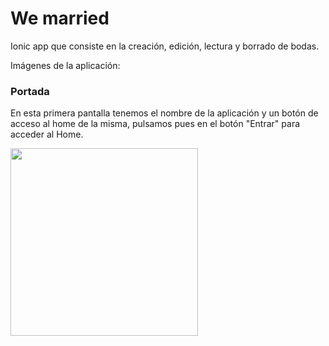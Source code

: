 # We married

Ionic app que consiste en la creación, edición, lectura y borrado de bodas.

Imágenes de la aplicación:

### Portada

En esta primera pantalla tenemos el nombre de la aplicación y un botón de acceso al home de la misma, pulsamos pues en el botón
"Entrar" para acceder al Home.

<img src="https://github.com/joseantonioruizmostazo/wemarried-app-ionic/blob/master/imagenes/portada.png" width="300px">
